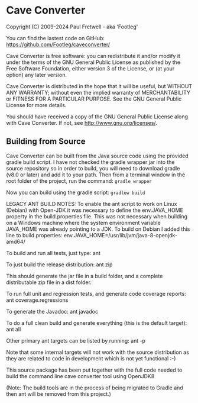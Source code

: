# Cave Converter

Copyright (C) 2009-2024 Paul Fretwell - aka 'Footleg'

You can find the lastest code on GitHub: https://github.com/Footleg/caveconverter/

Cave Converter is free software: you can redistribute it and/or modify
it under the terms of the GNU General Public License as published by
the Free Software Foundation, either version 3 of the License, or
(at your option) any later version.

Cave Converter is distributed in the hope that it will be useful,
but WITHOUT ANY WARRANTY; without even the implied warranty of
MERCHANTABILITY or FITNESS FOR A PARTICULAR PURPOSE.  See the
GNU General Public License for more details.

You should have received a copy of the GNU General Public License
along with Cave Converter.  If not, see <http://www.gnu.org/licenses/>.


## Building from Source
Cave Converter can be built from the Java source code using the provided gradle
build script. I have not checked the gradle wrapper jar into the source 
repository so in order to build, you will need to download gradle (v8.0 or 
later) and add it to your path. Then from a terminal window in the root folder
of the project, run the command: 
``
gradle wrapper
``

Now you can build using the gradle script:
``
gradlew build
``

LEGACY ANT BUILD NOTES:
To enable the ant script to work on Linux (Debian) with Open-JDK it was
necessary to define the env.JAVA_HOME property in the build.properties file.
This was not necessary when building on a Windows machine where the system 
environment variable JAVA_HOME was already pointing to a JDK.
To build on Debian I added this line to build.properties:
env.JAVA_HOME=/usr/lib/jvm/java-8-openjdk-amd64/

To build and run all tests, just type:
 ant

To just build the release distribution:
 ant zip

This should generate the jar file in a build folder, and a complete 
distributable zip file in a dist folder.

To run full unit and regression tests, and generate code coverage reports:
 ant coverage.regressions

To generate the Javadoc:
 ant javadoc

To do a full clean build and generate everything (this is the default target):
 ant all

Other primary ant targets can be listed by running:
 ant -p

Note that some internal targets will not work with the source distribution 
as they are related to code in development which is not yet functional :-)

This source package has been put together with the full code needed to build 
the command line cave converter tool using OpenJDK8

(Note: The build tools are in the process of being migrated to Gradle and then
ant will be removed from this project.)
